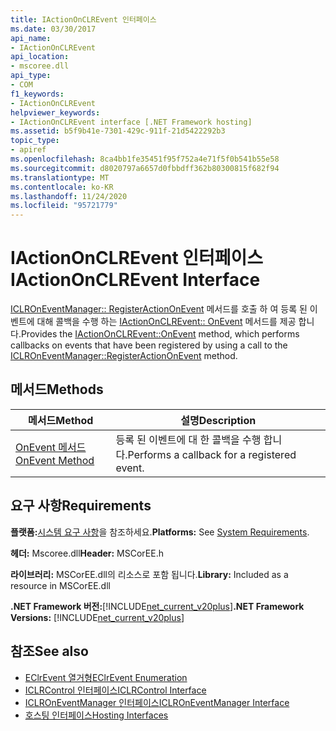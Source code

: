 ```yaml
---
title: IActionOnCLREvent 인터페이스
ms.date: 03/30/2017
api_name:
- IActionOnCLREvent
api_location:
- mscoree.dll
api_type:
- COM
f1_keywords:
- IActionOnCLREvent
helpviewer_keywords:
- IActionOnCLREvent interface [.NET Framework hosting]
ms.assetid: b5f9b41e-7301-429c-911f-21d5422292b3
topic_type:
- apiref
ms.openlocfilehash: 8ca4bb1fe35451f95f752a4e71f5f0b541b55e58
ms.sourcegitcommit: d8020797a6657d0fbbdff362b80300815f682f94
ms.translationtype: MT
ms.contentlocale: ko-KR
ms.lasthandoff: 11/24/2020
ms.locfileid: "95721779"
---
```

# <a name="iactiononclrevent-interface"></a><span data-ttu-id="d137f-102">IActionOnCLREvent 인터페이스</span><span class="sxs-lookup"><span data-stu-id="d137f-102">IActionOnCLREvent Interface</span></span>

<span data-ttu-id="d137f-103">[ICLROnEventManager:: RegisterActionOnEvent](iclroneventmanager-registeractiononevent-method.md) 메서드를 호출 하 여 등록 된 이벤트에 대해 콜백을 수행 하는 [IActionOnCLREvent:: OnEvent](iactiononclrevent-onevent-method.md) 메서드를 제공 합니다.</span><span class="sxs-lookup"><span data-stu-id="d137f-103">Provides the [IActionOnCLREvent::OnEvent](iactiononclrevent-onevent-method.md) method, which performs callbacks on events that have been registered by using a call to the [ICLROnEventManager::RegisterActionOnEvent](iclroneventmanager-registeractiononevent-method.md) method.</span></span>  
  
## <a name="methods"></a><span data-ttu-id="d137f-104">메서드</span><span class="sxs-lookup"><span data-stu-id="d137f-104">Methods</span></span>  
  
|<span data-ttu-id="d137f-105">메서드</span><span class="sxs-lookup"><span data-stu-id="d137f-105">Method</span></span>|<span data-ttu-id="d137f-106">설명</span><span class="sxs-lookup"><span data-stu-id="d137f-106">Description</span></span>|  
|------------|-----------------|  
|[<span data-ttu-id="d137f-107">OnEvent 메서드</span><span class="sxs-lookup"><span data-stu-id="d137f-107">OnEvent Method</span></span>](iactiononclrevent-onevent-method.md)|<span data-ttu-id="d137f-108">등록 된 이벤트에 대 한 콜백을 수행 합니다.</span><span class="sxs-lookup"><span data-stu-id="d137f-108">Performs a callback for a registered event.</span></span>|  
  
## <a name="requirements"></a><span data-ttu-id="d137f-109">요구 사항</span><span class="sxs-lookup"><span data-stu-id="d137f-109">Requirements</span></span>  

 <span data-ttu-id="d137f-110">**플랫폼:**[시스템 요구 사항](../../get-started/system-requirements.md)을 참조하세요.</span><span class="sxs-lookup"><span data-stu-id="d137f-110">**Platforms:** See [System Requirements](../../get-started/system-requirements.md).</span></span>  
  
 <span data-ttu-id="d137f-111">**헤더:** Mscoree.dll</span><span class="sxs-lookup"><span data-stu-id="d137f-111">**Header:** MSCorEE.h</span></span>  
  
 <span data-ttu-id="d137f-112">**라이브러리:** MSCorEE.dll의 리소스로 포함 됩니다.</span><span class="sxs-lookup"><span data-stu-id="d137f-112">**Library:** Included as a resource in MSCorEE.dll</span></span>  
  
 <span data-ttu-id="d137f-113">**.NET Framework 버전:**[!INCLUDE[net_current_v20plus](../../../../includes/net-current-v20plus-md.md)]</span><span class="sxs-lookup"><span data-stu-id="d137f-113">**.NET Framework Versions:** [!INCLUDE[net_current_v20plus](../../../../includes/net-current-v20plus-md.md)]</span></span>  
  
## <a name="see-also"></a><span data-ttu-id="d137f-114">참조</span><span class="sxs-lookup"><span data-stu-id="d137f-114">See also</span></span>

- [<span data-ttu-id="d137f-115">EClrEvent 열거형</span><span class="sxs-lookup"><span data-stu-id="d137f-115">EClrEvent Enumeration</span></span>](eclrevent-enumeration.md)
- [<span data-ttu-id="d137f-116">ICLRControl 인터페이스</span><span class="sxs-lookup"><span data-stu-id="d137f-116">ICLRControl Interface</span></span>](iclrcontrol-interface.md)
- [<span data-ttu-id="d137f-117">ICLROnEventManager 인터페이스</span><span class="sxs-lookup"><span data-stu-id="d137f-117">ICLROnEventManager Interface</span></span>](iclroneventmanager-interface.md)
- [<span data-ttu-id="d137f-118">호스팅 인터페이스</span><span class="sxs-lookup"><span data-stu-id="d137f-118">Hosting Interfaces</span></span>](hosting-interfaces.md)

